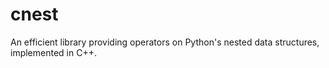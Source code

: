 # cnest
An efficient library providing operators on Python's nested data structures, implemented in C++.

